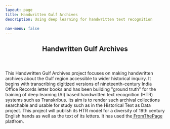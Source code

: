 ```yaml
---
layout: page
title: Handwritten Gulf Archives 
description: Using deep learning for handwritten text recognition 

nav-menu: false 
---
```


<!-- One -->
<section id="one">
  <div class="inner">
    <header class="major">
      <h1>Handwritten Gulf Archives </h1>
    </header>

<!-- Content -->
<!-- <h2 id="content">Bushire Residency Papers </h2>
<p>Insert Info</p> -->
<p>
	 This Handwritten Gulf Archives project focuses on making handwritten archives about the Gulf region accessible to wider historical inquiry. It begins with transcribing digitized versions of nineteenth-century India Office Records letter books and has been building "ground truth" for the training of deep learning (AI) based handwritten text recognition (HTR) systems such as Transkribus.  Its aim is to render such archival collections searchable and usable for study such as in the Historical Text as Data project. This project will publish its HTR model for a diversity of 19th century English hands as well as the text of its letters. It has used the<a href="https://fromthepage.com/opengulf/opengulf" class="link"> FromThePage</a> platfrom.
</p>
